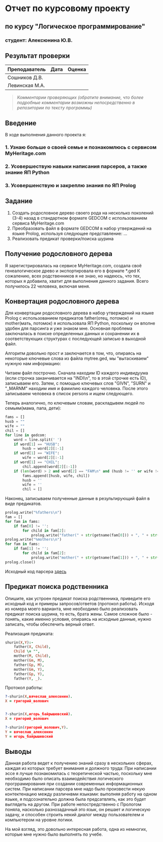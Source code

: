 # Отчет по курсовому проекту
## по курсу "Логическое программирование"

### студент: Алексюнина Ю.В.

## Результат проверки

| Преподаватель     | Дата         |  Оценка       |
|-------------------|--------------|---------------|
| Сошников Д.В. |              |               |
| Левинская М.А.|              |               |

> *Комментарии проверяющих (обратите внимание, что более подробные комментарии возможны непосредственно в репозитории по тексту программы)*

## Введение

В ходе выполнения данного проекта я:

### 1. Узнаю больше о своей семье и познакомлюсь с сервисом MyHeritage.com
### 2. Усовершествую навыки написания парсеров, а также знание ЯП Python
### 3. Усовершенствую и закреплю знания по ЯП Prolog

## Задание

 1. Создать родословное дерево своего рода на несколько поколений (3-4) назад в стандартном формате GEDCOM с использованием сервиса MyHeritage.com 
 2. Преобразовать файл в формате GEDCOM в набор утверждений на языке Prolog, используя следующее представление: ...
 3. Реализовать предикат проверки/поиска шурина
 
## Получение родословного дерева

Я зарегистрировалась на сервисе MyHeritage.com, создала своё генеалогическое древо и экспортировала его в формате *.ged 
К сожалению, всех родственников я не знаю, но надеюсь, что тех, которых я добавила, хватит для выполнения данного задания. Всего получилось 22 человека, включая меня.

## Конвертация родословного дерева

Для конвертации родословного дерева в набор утверждений на языке Prolog с использованием предикатов father(отец, потомок) и mother(мать, потомок) я использовала ЯП Python, поскольку он вполне удобен для парсинга и уже знаком мне.
Основная проблема заключалась в поиске определенных данных и сохранении их в соответствующих структурах с последующей записью в выходной файл. 

Алгоритм довольно прост и заключается в том, что, опираясь на некоторые ключевые слова из файла mytree.ged, мы "вытаскиваем" нужную нам информацию:

Читаем файл построчно. Сначала находим ID каждого индивидуума (если строчка заканчивается на "INDI\n", то в этой строчке есть ID), записываем его. 
Затем, с помощью ключевых слов "GIVN", "SURN" и "_MARNM" находим имя и фамилию каждого человека.
После этого записываем человека в список persons и ищем следующего.

Теперь аналогично, по ключевым словам, раскладывем людей по семьям(мама, папа, дети):
```python
fams = []
husb = ""
wife = ""
chil = []
for line in gedcom:
    word = line.split(' ')
    if word[1] == "HUSB":
        husb = word[2][:-1]
    if word[1] == "WIFE":
        wife = word[2][:-1]
    if word[1] == "CHIL":
        chil.append(word[2][:-1])
    if (len(word) > 2 and word[2] == "FAM\n" and (husb != '' or wife != '')):
        fams.append([husb, wife, chil])
        husb = ''
        wife = ''
        chil = []
```

Наконец, записываем полученные данные в результирующий файл в виде предикатов.

```python
prolog.write("%fathers\n")
fam = []
for fam in fams:
    if fam[0] != '':
        for child in fam[2]:
            prolog.write("father(" + str(getname(fam[0])) + ", " + str(getname(child)) + ").\n")
prolog.write("%mothers\n")
for fam in fams:
    if fam[1] != '':
        for child in fam[2]:
            prolog.write("mother(" + str(getname(fam[1])) + ", " + str(getname(child)) + ").\n")
prolog.close()
```
Исходный код парсера [здесь](pars.py)

## Предикат поиска родственника

Опишите, как устроен предикат поиска родственника, приведите его исходный код и примеры запросов/ответов (протокол работы).
Исходя из номера моего варианта, мне необходимо было реализовать предикат поиска шурина, то есть, брата жены.
Самое сложное было - понять, какие именно условия, опираясь на исходные данные, нужно записать, чтобы обеспечить верный ответ.

Реализация предиката:

```prolog
shurin(X,Y):-
    father(X, Child),
    Child \= "",
    mother(M, Child),
    mother(Gm, M),
    father(Gp, M),
    mother(Gm, Y),
    father(Gp, Y),
    father(Y, _).
```

Протокол работы:

```prolog
?-shurin(X,вячеслав_алексюнин).
X = григорий_волович


?-shurin(X,игорь_байрышевский).
X = григорий_волович

?-shurin(григорий_волович,Y).
Y = вячеслав_алексюнин
Y = игорь_байрышевский
```
## Выводы

Данная работа ведет к получению знаний сразу в нескольких сферах, каждая из которых требует внимания и должного труда: 
При написании эссе я лучше познакомилась с теоретической частью, поскольку мне необходимо было описать взаимодействия логического прогррамирования при создании современных информационных систем. 
При написании парсера мне надо было произвести некую контектенацию между различнвми языками: выполняя работу на одном языке, я подсознательно должна была предсатвлять, как это будет выглядеть на другом. 
При работе непостредственно с Прологом поняла, насколько разнозадачный это язык, он решает и логическую задачу, и способен строить некий диалог между пользователем и компьютером на уровне логики. 

На мой взгляд, это довольно интересная работа, одна из немногих, которые мне нужно было выполнять по учебе.
